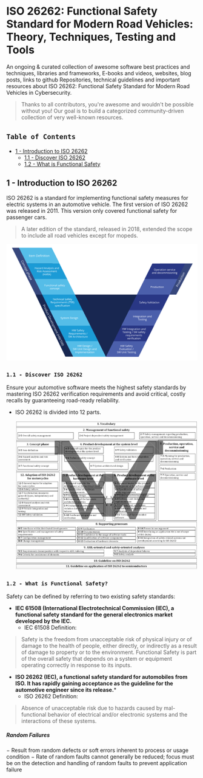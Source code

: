 # ISO 26262: Functional Safety Standard for Modern Road Vehicles: Theory, Techniques, Testing and Tools


An ongoing & curated collection of awesome software best practices and techniques, libraries and frameworks, E-books and videos, websites, blog posts, links to github Repositories, technical guidelines and important resources about ISO 26262: Functional Safety Standard for Modern Road Vehicles in Cybersecurity.
> Thanks to all contributors, you're awesome and wouldn't be possible without you! Our goal is to build a categorized community-driven collection of very well-known resources.


## `Table of Contents`
   - [1 - Introduction to ISO 26262](#)
      - [1.1 - Discover ISO 26262](#)
      - [1.2 - What is Functional Safety](#)


## 1 - Introduction to ISO 26262
ISO 26262 is a standard for implementing functional safety measures for electric systems in an automotive vehicle. The first version of ISO 26262 was released in 2011. This version only covered functional safety for passenger cars. 
> A later edition of the standard, released in 2018, extended the scope to include all road vehicles except for mopeds.

<p align="center">
  <img src="https://github.com/paulveillard/cybersecurity-iso-26262/blob/main/img/iso26262-1.png?raw=true" alt="Sublime's custom image"/>
</p>


### `1.1 - Discover ISO 26262`
Ensure your automotive software meets the highest safety standards by mastering ISO 26262 verification requirements and avoid critical, costly recalls by guaranteeing road-ready reliability.

- ISO 26262 is divided into 12 parts.

  <p align="center">
  <img src="https://github.com/paulveillard/cybersecurity-iso-26262/blob/main/img/iso26262-2.png?raw=true" alt="Sublime's custom image"/>
</p>


### `1.2 - What is Functional Safety?`

Safety can be defined by referring to two existing safety standards:
- **IEC 61508 (International Electrotechnical Commission (IEC), a functional safety standard for the general electronics market developed by the IEC.**
  - IEC 61508 Definition:
> Safety is the freedom from unacceptable risk of physical injury or of damage to the health of people, either directly, or indirectly as a result of damage to property or to the
environment.
> Functional Safety is part of the overall safety that depends on a system or equipment operating correctly in response to its inputs.


- **ISO 26262 (IEC), a functional safety standard for automobiles from ISO. It has rapidly gaining acceptance as the guideline for the automotive engineer since its release.***
   - ISO 26262 Definition:
> Absence of unacceptable risk due to hazards caused by mal-functional behavior of electrical and/or electronic systems and the interactions of these systems.








##### Random Failures
− Result from random defects or soft errors inherent to process or usage condition
− Rate of random faults cannot generally be reduced; focus must be on the detection and handling of random faults to prevent application failure
